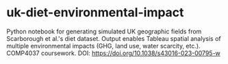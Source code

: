 # uk-diet-environmental-impact
Python notebook for generating simulated UK geographic fields from Scarborough et al.'s diet dataset. Output enables Tableau spatial analysis of multiple environmental impacts (GHG, land use, water scarcity, etc.). COMP4037 coursework. DOI: https://doi.org/10.1038/s43016-023-00795-w
